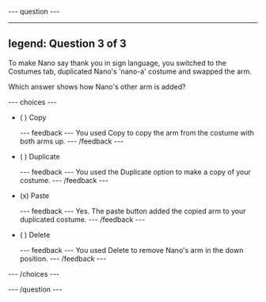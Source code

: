
--- question ---

---
legend: Question 3 of 3
---

To make Nano say thank you in sign language, you switched to the Costumes tab, duplicated Nano's 'nano-a' costume and swapped the arm.

Which answer shows how Nano's other arm is added?

--- choices ---

- ( ) Copy

  --- feedback ---
You used Copy to copy the arm from the costume with both arms up.
  --- /feedback ---

- ( ) Duplicate

  --- feedback ---
You used the Duplicate option to make a copy of your costume.
  --- /feedback ---

- (x) Paste

  --- feedback ---
Yes. The paste button added the copied arm  to your duplicated costume.
  --- /feedback ---

- ( ) Delete

  --- feedback ---
You used Delete to remove Nano's arm in the down position.
  --- /feedback ---



--- /choices ---

--- /question ---
